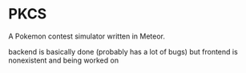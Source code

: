 # PKCS
A Pokemon contest simulator written in Meteor.

backend is basically done (probably has a lot of bugs) but frontend is nonexistent and being worked on
